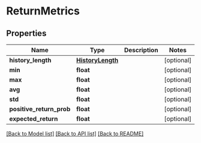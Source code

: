 # ReturnMetrics

## Properties
Name | Type | Description | Notes
------------ | ------------- | ------------- | -------------
**history_length** | [**HistoryLength**](HistoryLength.md) |  | [optional] 
**min** | **float** |  | [optional] 
**max** | **float** |  | [optional] 
**avg** | **float** |  | [optional] 
**std** | **float** |  | [optional] 
**positive_return_prob** | **float** |  | [optional] 
**expected_return** | **float** |  | [optional] 

[[Back to Model list]](../README.md#documentation-for-models) [[Back to API list]](../README.md#documentation-for-api-endpoints) [[Back to README]](../README.md)

